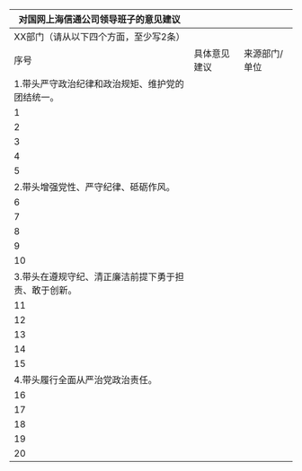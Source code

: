 | 对国网上海信通公司领导班子的意见建议                 |              |               |
| ---------------------------------------------------- | ------------ | ------------- |
| XX部门（请从以下四个方面，至少写2条）                |              |               |
| 序号                                                 | 具体意见建议 | 来源部门/单位 |
| 1.带头严守政治纪律和政治规矩、维护党的团结统一。     |              |               |
| 1                                                    |              |               |
| 2                                                    |              |               |
| 3                                                    |              |               |
| 4                                                    |              |               |
| 5                                                    |              |               |
| 2.带头增强党性、严守纪律、砥砺作风。                 |              |               |
| 6                                                    |              |               |
| 7                                                    |              |               |
| 8                                                    |              |               |
| 9                                                    |              |               |
| 10                                                   |              |               |
| 3.带头在遵规守纪、清正廉洁前提下勇于担责、敢于创新。 |              |               |
| 11                                                   |              |               |
| 12                                                   |              |               |
| 13                                                   |              |               |
| 14                                                   |              |               |
| 15                                                   |              |               |
| 4.带头履行全面从严治党政治责任。                     |              |               |
| 16                                                   |              |               |
| 17                                                   |              |               |
| 18                                                   |              |               |
| 19                                                   |              |               |
| 20                                                   |              |               |